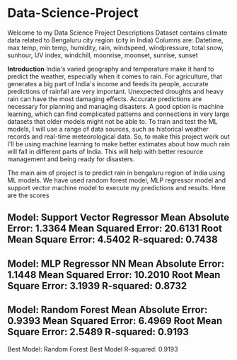 # Data-Science-Project
Welcome to my Data Science Project
Descriptions
Dataset contains climate data related to Bengaluru city region (city in India)
Columns are: Datetime, max temp, min temp, humidity, rain, windspeed, windpressure, total snow, sunhour, UV index, windchill, moonrise, moonset, sunrise, sunset

**Introduction**
India's varied geography and temperature make it hard to predict the weather, especially when it comes to rain. For agriculture, that generates a big part of India's income and feeds its people, accurate predictions of rainfall are very important. Unexpected droughts and heavy rain can have the most damaging effects. Accurate predictions are necessary for planning and managing disasters. A good option is machine learning, which can find complicated patterns and connections in very large datasets that older models might not be able to. To train and test the ML models, I will use a range of data sources, such as historical weather records and real-time meteorological data. So, to make this project work out I'll be using machine learning to make better estimates about how much rain will fall in different parts of India. This will help with better resource management and being ready for disasters.

The main aim of project is to predict rain in bengaluru region of India using ML models. We have used random forest model, MLP regressor model and support vector machine model to execute my predictions and results.
Here are the scores 

Model: Support Vector Regressor
Mean Absolute Error: 1.3364
Mean Squared Error: 20.6131
Root Mean Square Error: 4.5402
R-squared: 0.7438
------------------------------
Model: MLP Regressor NN
Mean Absolute Error: 1.1448
Mean Squared Error: 10.2010
Root Mean Square Error: 3.1939
R-squared: 0.8732
------------------------------
Model: Random Forest
Mean Absolute Error: 0.9393
Mean Squared Error: 6.4969
Root Mean Square Error: 2.5489
R-squared: 0.9193
------------------------------
Best Model: Random Forest
Best Model R-squared: 0.9193
